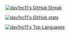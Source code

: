 [![dav1nc11's GitHub Streak](https://streak-stats.demolab.com?user=johnchaga&theme=dracula&hide_border=true&mode=weekly&card_width=600&fire=1F98EB)](https://git.io/streak-stats)

[![dav1nc11's GitHub stats](https://github-readme-stats.vercel.app/api?username=johnchaga)](https://github.com/anuraghazra/github-readme-stats)

[![dav1nc11's Top Languages](https://github-readme-stats.vercel.app/api/top-langs/?username=johnchaga)](https://github.com/anuraghazra/github-readme-stats)

